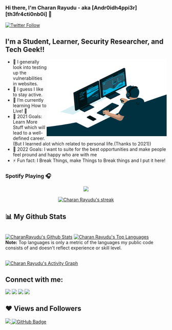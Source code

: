 
### Hi there, I'm Charan Rayudu - aka [Andr0idh4ppi3r][th3fr4cti0nb0i] 👋


[![Twitter Follow](https://img.shields.io/twitter/follow/AndroidHappier?color=1DA1F2&logo=twitter&style=for-the-badge)](https://twitter.com/intent/follow?original_referer=https://github.com/CharanRayudu&screen_name=AndroidHappier)

## I'm a Student, Learner, Security Researcher, and Tech Geek!!

<img align="right" alt="GIF" src="https://raw.githubusercontent.com/CharanRayudu/CharanRayudu/main/code.gif?raw=true" width="375" height="240" />

 - 🔭 I generally look into testing up the vulnerabilities in websites. 
- 🤷 I guess I like to stay active.
- 🌱 I’m currently learning How to Live! 🤣
- 🥅 2021 Goals: Learn More Stuff which will lead to a well-defined career. (But I learned alot which related to personal life.(Thanks to 2021))
- 🥅 2022 Goals: I want to suite for the best opportunities and make people feel pround and happy who are with me
- ⚡ Fun fact: I Break Things, make Things to Break things and I put it here!




### Spotify Playing 🎧


<p align="center">
  <a href="https://spotify-github-profile.vercel.app/api/view?uid=314dddzhqwj5m6ka4ad545xgv2sy&redirect=true">
    <img src="https://spotify-github-profile.vercel.app/api/view?uid=314dddzhqwj5m6ka4ad545xgv2sy&cover_image=true&theme=default&bar_color=53b14f&bar_color_cover=true">
  </a>
</p>


<p align="center">
    <a href="https://github.com/CharanRayudu/github-readme-streak-stats">
        <img title="🔥 Get streak stats for your profile at git.io/streak-stats" alt="Charan Rayudu's streak" src="https://github-readme-streak-stats.herokuapp.com/?user=CharanRayudu&theme=black-ice&hide_border=true&stroke=0000&background=060A0CD0"/>
    </a>
</p>

## 📊 My Github Stats

  <br/>
    <a href="https://github.com/CharanRayudu/github-readme-stats"><img alt="CharanRayudu's Github Stats" src="https://github-readme-stats.vercel.app/api?username=CharanRayudu&show_icons=true&count_private=true&theme=react&hide_border=true&bg_color=0D1117" /></a>
  <a href="https://github.com/CharanRayudu/github-readme-stats"><img alt="Charan Rayudu's Top Languages" src="https://github-readme-stats.vercel.app/api/top-langs/?username=CharanRayudu&langs_count=8&count_private=true&layout=compact&theme=react&hide_border=true&bg_color=0D1117" /></a>
  <br/>
  <b>Note:</b> Top languages is only a metric of the languages my public code consists of and doesn't reflect experience or skill level.


<br/>
<br/>

<a href="https://github.com/CharanRayudu/github-readme-activity-graph"><img alt="Charan Rayudu's Activity Graph" src="https://activity-graph.herokuapp.com/graph?username=CharanRayudu&bg_color=0D1117&color=5BCDEC&line=5BCDEC&point=FFFFFF&hide_border=true" /></a>


## Connect with me:
<p align="left">

<a href = "https://www.linkedin.com/in/rayudusrisaicharan/"><img src="https://img.icons8.com/fluent/48/000000/linkedin.png"/></a>
<a href = "https://twitter.com/AndroidHappier"><img src="https://img.icons8.com/fluent/48/000000/twitter.png"/></a>
<a href = "https://www.instagram.com/charan._.rayudu/"><img src="https://img.icons8.com/fluent/48/000000/instagram-new.png"/></a>
<a href = "https://www.facebook.com/charan.rayudu/"><img src="https://img.icons8.com/fluent/48/000000/facebook-new.png"/></a>

</p>

## ❤ Views and Followers
<a href="https://github.com/CharanRayudu/github-profile-views-counter">
    <img src="https://komarev.com/ghpvc/?username=CharanRayudu&style=flat-square">
</a>
<a href="https://github.com/CharanRayudu?tab=followers"><img src="https://img.shields.io/github/followers/CharanRayudu?label=Followers&style=social" alt="GitHub Badge"></a>
<!--END_SECTION:waka-->
